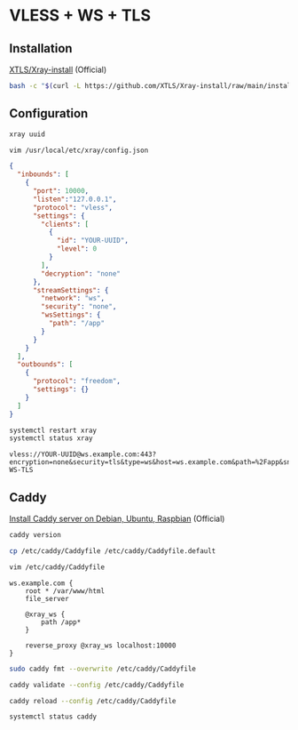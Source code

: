 # VLESS + WS + TLS 


## Installation

[XTLS/Xray-install](https://github.com/XTLS/Xray-install) (Official)

```bash
bash -c "$(curl -L https://github.com/XTLS/Xray-install/raw/main/install-release.sh)" @ install
```

## Configuration

```bash
xray uuid
```

```bash
vim /usr/local/etc/xray/config.json
```

```json
{
  "inbounds": [
    {
      "port": 10000,
      "listen":"127.0.0.1",
      "protocol": "vless",
      "settings": {
        "clients": [
          {
            "id": "YOUR-UUID",
	    	"level": 0
          }
        ],
		"decryption": "none"
      },
      "streamSettings": {
        "network": "ws",
		"security": "none",
        "wsSettings": {
          "path": "/app"
        }
      }
    }
  ],
  "outbounds": [
    {
      "protocol": "freedom",
      "settings": {}
    }
  ]
}
```

```bash
systemctl restart xray
systemctl status xray
```

```
vless://YOUR-UUID@ws.example.com:443?encryption=none&security=tls&type=ws&host=ws.example.com&path=%2Fapp&sni=ws.example.com#VLESS-WS-TLS
```

## Caddy

[Install Caddy server on Debian, Ubuntu, Raspbian](https://caddyserver.com/docs/install#debian-ubuntu-raspbian) (Official)

```bash
caddy version
```

```bash
cp /etc/caddy/Caddyfile /etc/caddy/Caddyfile.default
```

```bash
vim /etc/caddy/Caddyfile
```

```caddyfile
ws.example.com {
	root * /var/www/html
	file_server

	@xray_ws {
		path /app*
	}

	reverse_proxy @xray_ws localhost:10000
}
```

```bash
sudo caddy fmt --overwrite /etc/caddy/Caddyfile
```

```bash
caddy validate --config /etc/caddy/Caddyfile
```

```bash
caddy reload --config /etc/caddy/Caddyfile
```

```bash
systemctl status caddy
```

